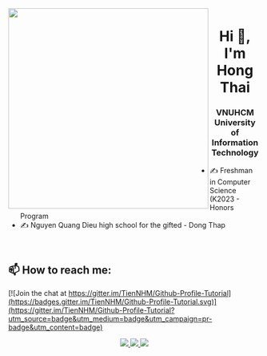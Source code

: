<img align="left" width="400" src="https://github.githubassets.com/images/modules/profile/profile-first-repo.svg">
<h1 align="center">Hi 👋, I'm Hong Thai</h1>
<p align="center">
  <h3 align="center">VNUHCM University of Information Technology </h3>
</p>


- ✍ Freshman in Computer Science (K2023 - Honors Program
- ✍ Nguyen Quang Dieu high school for the gifted - Dong Thap


<br />

## 📫 How to reach me:

[![Join the chat at https://gitter.im/TienNHM/Github-Profile-Tutorial](https://badges.gitter.im/TienNHM/Github-Profile-Tutorial.svg)](https://gitter.im/TienNHM/Github-Profile-Tutorial?utm_source=badge&utm_medium=badge&utm_campaign=pr-badge&utm_content=badge)

<p align="center">
  <a href="https://www.facebook.com/hongthai1105z/" alt="Facebook">
    <img src="https://img.icons8.com/fluent/48/000000/facebook-new.png" target="_blank" />
  </a> 
  <a href="https://github.com/hgthai-uit" alt="Github">
    <img src="https://img.icons8.com/fluent/48/000000/github.png"/>
  </a> 
  </a>
  <a href="mailto:hongthai9799@gmail.com" alt="Email">
    <img src="https://img.icons8.com/fluent/48/000000/mailing.png"/>
  </a>
</p>
